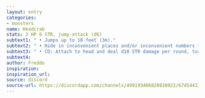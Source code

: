 ```yaml
---
layout: entry
categories:
- monsters 
name: Headcrab
stats: 2 HP 6 STR, jump-attack (d6)
subtext1: " • Jumps up to 10 feet (3m)."
subtext2: " • Hide in inconvenient places and/or inconvenient numbers to ambush unsuspecting targets"
subtext3: " • CD: Attach to head and deal d10 STR damage per round, turns target into zombie at 0 STR"
subtext4: 
author: Freddo
inspiration: 
inspiration_url: 
source: discord
source-url: https://discordapp.com/channels/499193406828838922/674544134798966806/694480567785357343
---
```

